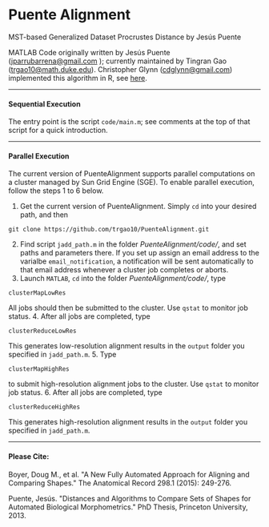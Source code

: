 # Puente Alignment
MST-based Generalized Dataset Procrustes Distance by Jesús Puente

MATLAB Code originally written by Jesús Puente (jparrubarrena@gmail.com ); currently maintained by Tingran Gao (trgao10@math.duke.edu). Christopher Glynn (cdglynn@gmail.com) implemented this algorithm in R, see [here](https://stat.duke.edu/~sayan/auto3dgm/).

-----------
#### Sequential Execution
The entry point is the script `code/main.m`; see comments at the top of that script for a quick introduction. 

-----------
#### Parallel Execution
The current version of PuenteAlignment supports parallel computations on a cluster managed by Sun Grid Engine (SGE). To enable parallel execution, follow the steps 1 to 6 below.

1. Get the current version of PuenteAlignment. Simply `cd` into your desired path, and then
```
git clone https://github.com/trgao10/PuenteAlignment.git
```
2. Find script ```jadd_path.m``` in the folder *PuenteAlignment/code/*, and set paths and parameters there. If you set up assign an email address to the varialbe `email_notification`, a notification will be sent automatically to that email address whenever a cluster job completes or aborts.
3. Launch ```MATLAB```, `cd` into the folder *PuenteAlignment/code/*, type
```
clusterMapLowRes
```
All jobs should then be submitted to the cluster. Use `qstat` to monitor job status.
4. After all jobs are completed, type
```
clusterReduceLowRes
```
This generates low-resolution alignment results in the `output` folder you specified in ```jadd_path.m```.
5. Type
```
clusterMapHighRes
```
to submit high-resolution alignment jobs to the cluster. Use `qstat` to monitor job status.
6. After all jobs are completed, type
```
clusterReduceHighRes
```
This generates high-resolution alignment results in the `output` folder you specified in ```jadd_path.m```.

-----------
#### Please Cite:

Boyer, Doug M., et al. "A New Fully Automated Approach for Aligning and Comparing Shapes." The Anatomical Record 298.1 (2015): 249-276.

Puente, Jesús. "Distances and Algorithms to Compare Sets of Shapes for Automated Biological Morphometrics." PhD Thesis, Princeton University, 2013.

